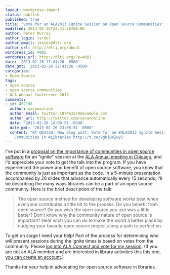 ```yaml
---
layout: wordpress-import
status: publish
published: true
title: 'Vote for an ALA2013 Ignite Session on Open Source Communities'
modified: 2013-02-26T22:41:26+00:00
author: Peter Murray
author_login: lyrdor
author_email: jester@dltj.org
author_url: http://dltj.org/about
wordpress_id: 4091
wordpress_url: http://dltj.org/?p=4091
date: '2013-02-26 17:41:26 -0500'
date_gmt: '2013-02-26 22:41:26 -0500'
categories:
- Open Source
tags:
- open source
- open source communities
- ALA Annual Conference 2013
comments:
- id: 452198
  author: saranonline
  author_email: twitter.187462279@example.com
  author_url: http://twitter.com/saranonline
  date: '2013-02-26 18:08:51 -0500'
  date_gmt: '2013-02-26 23:08:51 -0500'
  content: 'RT @DataG: New blog post: Vote for an #ALA2013 Ignite Session on #OpenSource
    Communities in #Libraries http://t.co/VgkjQXZwyS'
---
```

<p>I've put in a <a href="http://connect.ala.org/node/201805" title="Join the Community: Open Source is Nothing Without You | ALA Connect">proposal on the importance of communities in open source software</a> for an "ignite" session at the <a href="http://ala13.ala.org/" title="2013 ALA Annual Meeting">ALA Annual meeting in Chicago</a>, and I'd appreciate your vote to get the talk into the program.  If you have experienced the power and benefit of open source software, you know that the community is just as important as the code.  In a 5-minute presentation accompanied by 20 slides that advance automatically every 15 seconds, I'll be describing the many ways libraries can be a part of an open source community.  Here is the brief description of the talk:</p>
<blockquote><p>The open source method for developing software works best when everyone contributes a little bit to the process. Do you benefit from open source?  Do you wish the open source you use was a little better?  Don't know why the community nature of open source is important? Hear what you can do to make the world a better place by nudging your favorite open source project along a path to perfection.</p></blockquote>
<p>To get on stage I need your help!  Part of the process for determining who will present sessions during the ignite times is based on votes from the community.  Please <a href="http://connect.ala.org/user/login?destination=node%2F201805" target="_blank" title="ALA Connect login">log into ALA Connect and vote for my session</a>.  (If you are not an ALA member and are interested in library activities this this one, <a href="http://www.ala.org/Template.cfm?Section=login&amp;template=/CustomSource/register/register.cfm" target="_blank" title="ALA Connect new user registration">you can create an account</a>.)</p>
<p>Thanks for your help in advocating for open source software in libraries.</p>
